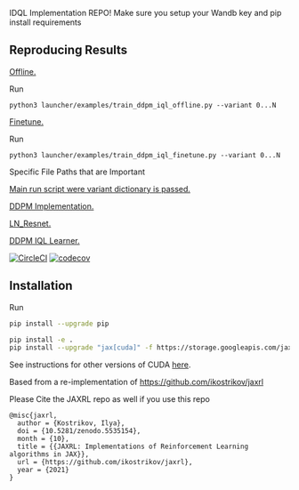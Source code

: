 IDQL Implementation REPO!
Make sure you setup your Wandb key and pip install requirements


## Reproducing Results

[Offline.](launcher/examples/train_ddpm_iql_offline.py)

Run
```
python3 launcher/examples/train_ddpm_iql_offline.py --variant 0...N
```

[Finetune.](launcher/examples/train_ddpm_iql_finetune.py)

Run 
```
python3 launcher/examples/train_ddpm_iql_finetune.py --variant 0...N
```
Specific File Paths that are Important

[Main run script were variant dictionary is passed.](/examples/states/train_diffusion_offline.py)

[DDPM Implementation.](/jaxrl5/networks/diffusion.py)

[LN_Resnet.](/jaxrl5/networks/resnet.py)

[DDPM IQL Learner.](/jaxrl5/agents/ddpm_iql/ddpm_iql_learner.py)

[![CircleCI](https://dl.circleci.com/status-badge/img/gh/ikostrikov/jaxrl5/tree/main.svg?style=svg&circle-token=668374ebe0f27c7ee70edbdfbbd1dd928725c01a)](https://dl.circleci.com/status-badge/redirect/gh/ikostrikov/jaxrl5/tree/main) [![codecov](https://codecov.io/gh/ikostrikov/jaxrl5/branch/main/graph/badge.svg?token=Q5QMIDZNZ3)](https://codecov.io/gh/ikostrikov/jaxrl5)

## Installation

Run
```bash
pip install --upgrade pip

pip install -e .
pip install --upgrade "jax[cuda]" -f https://storage.googleapis.com/jax-releases/jax_cuda_releases.html
```

See instructions for other versions of CUDA [here](https://github.com/google/jax#pip-installation-gpu-cuda).

Based from a re-implementation of https://github.com/ikostrikov/jaxrl 

Please Cite the JAXRL repo as well if you use this repo
```
@misc{jaxrl,
  author = {Kostrikov, Ilya},
  doi = {10.5281/zenodo.5535154},
  month = {10},
  title = {{JAXRL: Implementations of Reinforcement Learning algorithms in JAX}},
  url = {https://github.com/ikostrikov/jaxrl},
  year = {2021}
}
```
